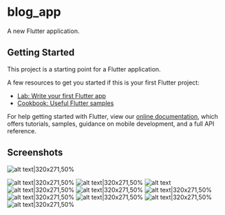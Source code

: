# blog_app

A new Flutter application.

## Getting Started

This project is a starting point for a Flutter application.

A few resources to get you started if this is your first Flutter project:

- [Lab: Write your first Flutter app](https://flutter.dev/docs/get-started/codelab)
- [Cookbook: Useful Flutter samples](https://flutter.dev/docs/cookbook)

For help getting started with Flutter, view our
[online documentation](https://flutter.dev/docs), which offers tutorials,
samples, guidance on mobile development, and a full API reference.

## Screenshots

![alt text|320x271,50%](https://github.com/kasongo-mavetya-emmanuel/Flutter-Blog-App-Medium-Clone-Client/blob/master/screenshots/IMG_20220514_232330.jpg) 

![alt text|320x271,50%](https://github.com/kasongo-mavetya-emmanuel/Flutter-Blog-App-Medium-Clone-Client/blob/master/screenshots/IMG_20220514_232510.jpg) 
![alt text|320x271,50%](https://github.com/kasongo-mavetya-emmanuel/Flutter-Blog-App-Medium-Clone-Client/blob/master/screenshots/IMG_20220514_232543.jpg) 
![alt text](https://github.com/kasongo-mavetya-emmanuel/Flutter-Blog-App-Medium-Clone-Client/blob/master/screenshots/IMG_20220514_232652.jpg) 
![alt text|320x271,50%](https://github.com/kasongo-mavetya-emmanuel/Flutter-Blog-App-Medium-Clone-Client/blob/master/screenshots/Screenshot_2022-05-14-22-22-10-40.png) ![alt text|320x271,50%](https://github.com/kasongo-mavetya-emmanuel/Flutter-Blog-App-Medium-Clone-Client/blob/master/screenshots/Screenshot_2022-05-14-22-22-18-97.png) ![alt text|320x271,50%](https://github.com/kasongo-mavetya-emmanuel/Flutter-Blog-App-Medium-Clone-Client/blob/master/screenshots/Screenshot_2022-05-14-22-22-26-70.png) 
![alt text|320x271,50%](https://github.com/kasongo-mavetya-emmanuel/Flutter-Blog-App-Medium-Clone-Client/blob/master/screenshots/Screenshot_2022-05-14-22-23-44-17.png) ![alt text|320x271,50%](https://github.com/kasongo-mavetya-emmanuel/Flutter-Blog-App-Medium-Clone-Client/blob/master/screenshots/Screenshot_2022-05-14-22-23-54-61.png) 
![alt text|320x271,50%](https://github.com/kasongo-mavetya-emmanuel/Flutter-Blog-App-Medium-Clone-Client/blob/master/Screenshot_2022-05-14-22-23-59-89.png) 
![alt text|320x271,50%](https://github.com/kasongo-mavetya-emmanuel/Flutter-Blog-App-Medium-Clone-Client/blob/master/screenshots/Screenshot_2022-05-14-22-24-09-90.png)











